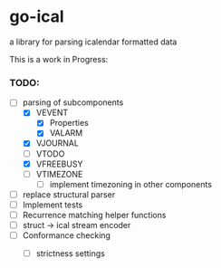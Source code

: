 # go-ical

a library for parsing icalendar formatted data

This is a work in Progress:
### TODO:
- [ ] parsing of subcomponents
  - [x] VEVENT
    - [x] Properties
    - [x] VALARM
  - [x] VJOURNAL
  - [ ] VTODO
  - [x] VFREEBUSY
  - [ ] VTIMEZONE
    - [ ] implement timezoning in other components
- [ ] replace structural parser
- [ ] Implement tests
- [ ] Recurrence matching helper functions
- [ ] struct -> ical stream encoder
- [ ] Conformance checking
  - [ ] strictness settings

